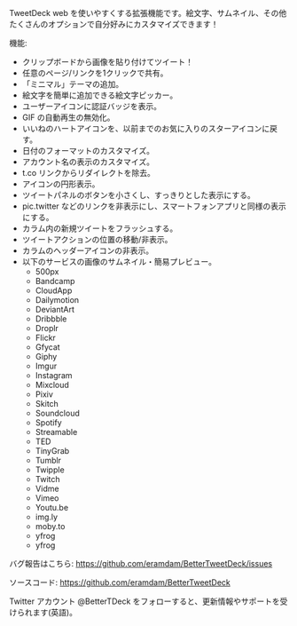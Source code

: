 TweetDeck web を使いやすくする拡張機能です。絵文字、サムネイル、その他たくさんのオプションで自分好みにカスタマイズできます！

機能:
- クリップボードから画像を貼り付けてツイート！
- 任意のページ/リンクを1クリックで共有。
- 「ミニマル」テーマの追加。
- 絵文字を簡単に追加できる絵文字ピッカー。
- ユーザーアイコンに認証バッジを表示。
- GIF の自動再生の無効化。
- いいねのハートアイコンを、以前までのお気に入りのスターアイコンに戻す。
- 日付のフォーマットのカスタマイズ。
- アカウント名の表示のカスタマイズ。
- t.co リンクからリダイレクトを除去。
- アイコンの円形表示。
- ツイートパネルのボタンを小さくし、すっきりとした表示にする。
- pic.twitter などのリンクを非表示にし、スマートフォンアプリと同様の表示にする。
- カラム内の新規ツイートをフラッシュする。
- ツイートアクションの位置の移動/非表示。
- カラムのヘッダーアイコンの非表示。
- 以下のサービスの画像のサムネイル・簡易プレビュー。
  - 500px
  - Bandcamp
  - CloudApp
  - Dailymotion
  - DeviantArt
  - Dribbble
  - Droplr
  - Flickr
  - Gfycat
  - Giphy
  - Imgur
  - Instagram
  - Mixcloud
  - Pixiv
  - Skitch
  - Soundcloud
  - Spotify
  - Streamable
  - TED
  - TinyGrab
  - Tumblr
  - Twipple
  - Twitch
  - Vidme
  - Vimeo
  - Youtu.be
  - img.ly
  - moby.to
  - yfrog
  - yfrog

バグ報告はこちら:
https://github.com/eramdam/BetterTweetDeck/issues

ソースコード:
https://github.com/eramdam/BetterTweetDeck

Twitter アカウント @BetterTDeck をフォローすると、更新情報やサポートを受けられます(英語)。
